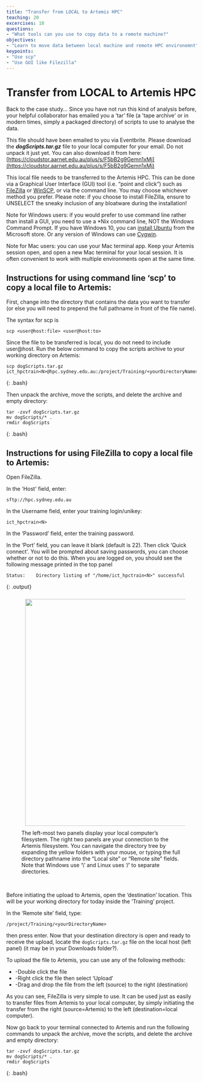 ```yaml
---
title: "Transfer from LOCAL to Artemis HPC"
teaching: 20
excercises: 10
questions:
- "What tools can you use to copy data to a remote machine?"
objectives:
- "Learn to move data between local machine and remote HPC environemnt"
keypoints:
- "Use scp"
- "Use GUI like Filezilla"
---
```


# Transfer from LOCAL to Artemis HPC

Back to the case study... Since you have not run this kind of analysis before, your helpful collaborator has emailed you a ‘tar’ file (a 'tape archive' or in modern times, simply a packaged directory) of scripts to use to analyse the data. 

This file should have been emailed to you via Eventbrite. Please download the ***dogScripts.tar.gz*** file to your local computer for your email. Do not unpack it just yet. You can also download it from here: [https://cloudstor.aarnet.edu.au/plus/s/F5bB2g9Gemn1xMj](https://cloudstor.aarnet.edu.au/plus/s/F5bB2g9Gemn1xMj)

This local file needs to be transferred to the Artemis HPC. This can be done via a Graphical User Interface (GUI) tool (i.e. “point and click”) such as [FileZilla](https://filezilla-project.org/) or [WinSCP](https://winscp.net/eng/download.php), or via the command line. You may choose whichever method you prefer. Please note: if you choose to install FileZilla, ensure to UNSELECT the sneaky inclusion of any bloatware during the installation!

Note for Windows users: if you would prefer to use command line rather than install a GUI, you need to use a *Nix command line, NOT the Windows Command Prompt. If you have Windows 10, you can [install Ubuntu](https://tutorials.ubuntu.com/tutorial/tutorial-ubuntu-on-windows#0) from the Microsoft store. Or any version of Windows can use [Cygwin](https://www.cygwin.com/).  

Note for Mac users: you can use your Mac terminal app. Keep your Artemis session open, and open a new Mac terminal for your local session. It is often convenient to work with multiple environments open at the same time.


## Instructions for using command line ‘scp’ to copy a local file to Artemis:

First, change into the directory that contains the data you want to transfer (or else you will need to prepend the full pathname in front of the file name). 

The syntax for scp is
```
scp <user@host:file> <user@host:to> 
```


Since the file to be transferred is local, you do not need to include user@host. Run the below command to copy the scripts archive to your working directory on Artemis:

~~~
scp dogScripts.tar.gz  ict_hpctrain<N>@hpc.sydney.edu.au:/project/Training/<yourDirectoryName>
~~~
{: .bash}
 
Then unpack the archive, move the scripts, and delete the archive and empty directory:

~~~
tar -zxvf dogScripts.tar.gz 
mv dogScripts/* . 
rmdir dogScripts 
~~~
{: .bash}


## Instructions for using FileZilla to copy a local file to Artemis:

Open FileZilla. 

In the 'Host' field, enter:
```
sftp://hpc.sydney.edu.au
``` 
In the Username field, enter your training login/unikey:
```
ict_hpctrain<N>
``` 
In the ‘Password’ field, enter the training password.

In the ‘Port’ field, you can leave it blank (default is 22).
Then click ‘Quick connect’. 
You will be prompted about saving passwords, you can choose whether or not to do this. When you are logged on, you should see the following message printed in the top panel
~~~
Status:    Directory listing of "/home/ict_hpctrain<N>" successful
~~~
{: .output}


<figure>
  <img src="{{ page.root }}/fig/pic03_filezilla.PNG" style="margin:10px;width:600px"/>
  <figcaption> The left-most two panels display your local computer’s filesystem. The right two panels are your connection to the Artemis filesystem. You can navigate the directory tree by expanding the yellow folders with your mouse, or typing the full directory pathname into the “Local site” or “Remote site” fields. Note that Windows use ‘\’ and Linux uses ‘/’ to separate directories. 
</figcaption>
</figure><br>


Before initiating the upload to Artemis, open the ‘destination’ location. This will be your working directory for today inside the ‘Training’ project. 

In the ‘Remote site’ field, type:

```
/project/Training/<yourDirectoryName>
```

then press enter. Now that your destination directory is open and ready to receive the upload, locate the ```dogScripts.tar.gz``` file on the local host (left panel) (it may be in your Downloads folder?).

To upload the file to Artemis, you can use any of the following methods:

 * -Double click the file
 * -Right click the file then select ‘Upload’
 * -Drag and drop the file from the left (source) to the right (destination)

As you can see, FileZilla is very simple to use. It can be used just as easily to transfer files from Artemis to your local computer, by simply initiating the transfer from the right (source=Artemis) to the left (destination=local computer). 

Now go back to your terminal connected to Artemis and run the following commands to unpack the archive, move the scripts, and delete the archive and empty directory:

~~~
tar -zxvf dogScripts.tar.gz 
mv dogScripts/* . 
rmdir dogScripts 
~~~
{: .bash}


